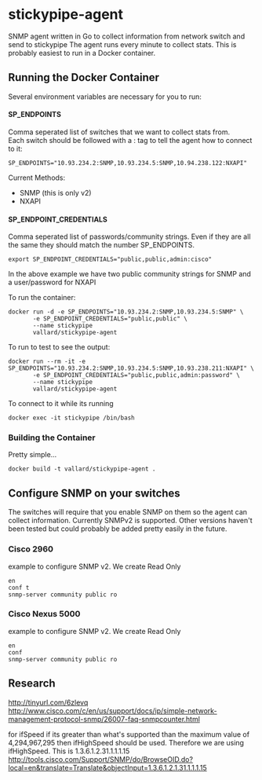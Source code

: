 # stickypipe-agent
SNMP agent written in Go to collect information from network switch and send to stickypipe
The agent runs every minute to collect stats.  This is probably easiest to run in a Docker
container.  

## Running the Docker Container

Several environment variables are necessary for you to run:

#### SP_ENDPOINTS
Comma seperated list of switches that we want to collect stats from.  
Each switch should be followed with a :<METHOD> tag to tell the agent how to 
connect to it: 

```
SP_ENDPOINTS="10.93.234.2:SNMP,10.93.234.5:SNMP,10.94.238.122:NXAPI"
```

Current Methods:
* SNMP (this is only v2)
* NXAPI


#### SP_ENDPOINT_CREDENTIALS
Comma seperated list of passwords/community strings.  Even if they are all the same
they should match the number SP_ENDPOINTS.  
```
export SP_ENDPOINT_CREDENTIALS="public,public,admin:cisco"
```
In the above example we have two public community strings for SNMP and a user/password for NXAPI

To run the container: 
```
docker run -d -e SP_ENDPOINTS="10.93.234.2:SNMP,10.93.234.5:SNMP" \
       -e SP_ENDPOINT_CREDENTIALS="public,public" \
       --name stickypipe
       vallard/stickypipe-agent
```
To run to test to see the output: 
```
docker run --rm -it -e SP_ENDPOINTS="10.93.234.2:SNMP,10.93.234.5:SNMP,10.93.238.211:NXAPI" \
       -e SP_ENDPOINT_CREDENTIALS="public,public,admin:password" \
       --name stickypipe
       vallard/stickypipe-agent
```
To connect to it while its running
```
docker exec -it stickypipe /bin/bash
```


### Building the Container
Pretty simple... 
```
docker build -t vallard/stickypipe-agent .
```

## Configure SNMP on your switches

The switches will require that you enable SNMP on them so the agent can collect information. 
Currently SNMPv2 is supported.  Other versions haven't been tested but could probably be added
pretty easily in the future. 

### Cisco 2960 
example to configure SNMP v2.  We create Read Only
```
en
conf t
snmp-server community public ro 
```

### Cisco Nexus 5000
example to configure SNMP v2.  We create Read Only
```
en 
conf
snmp-server community public ro
```



## Research

http://tinyurl.com/6zlevq
http://www.cisco.com/c/en/us/support/docs/ip/simple-network-management-protocol-snmp/26007-faq-snmpcounter.html

for ifSpeed if its greater than what's supported than the maximum value of 
4,294,967,295 then ifHighSpeed should be used.  Therefore we are using ifHighSpeed. 
This is 1.3.6.1.2.31.1.1.1.15
http://tools.cisco.com/Support/SNMP/do/BrowseOID.do?local=en&translate=Translate&objectInput=1.3.6.1.2.1.31.1.1.1.15
